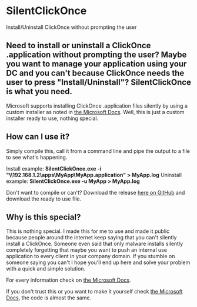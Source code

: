 # SilentClickOnce
Install/Uninstall ClickOnce without prompting the user

## Need to install or uninstall a ClickOnce .application without prompting the user? Maybe you want to manage your application using your DC and you can't because ClickOnce needs the user to press "Install/Uninstall"? SilentClickOnce is what you need.

Microsoft supports installing ClickOnce .application files silently by using a custom installer as noted in [the Microsoft Docs](https://docs.microsoft.com/en-us/visualstudio/deployment/walkthrough-creating-a-custom-installer-for-a-clickonce-application?view=vs-2019).
Well, this is just a custom installer ready to use, nothing special.

## How can I use it?

Simply compile this, call it from a command line and pipe the output to a file to see what's happening.

Install example: **SilentClickOnce.exe -i "\\\\192.168.1.2\\apps\\MyApp\\MyApp.application" > MyApp.log**
Uninstall example: **SilentClickOnce.exe -u MyApp > MyApp.log**

Don't want to compile or can't? Download the release [here on GitHub](https://github.com/PaaaulZ/SilentClickOnce/releases/) and download the ready to use file.

## Why is this special?

This is nothing special. I made this for me to use and made it public because people around the internet keep saying that you can't silently install a ClickOnce. Someone even said that only malware installs silently completely forgetting that maybe you want to push an internal use application to every client in your company domain.
If you stumble on someone saying you can't I hope you'll end up here and solve your problem with a quick and simple solution.


For every information check on [the Microsoft Docs](https://docs.microsoft.com/en-us/visualstudio/deployment/walkthrough-creating-a-custom-installer-for-a-clickonce-application?view=vs-2019). 

If you don't trust this or you want to make it yourself check [the Microsoft Docs](https://docs.microsoft.com/en-us/visualstudio/deployment/walkthrough-creating-a-custom-installer-for-a-clickonce-application?view=vs-2019), the code is almost the same.
